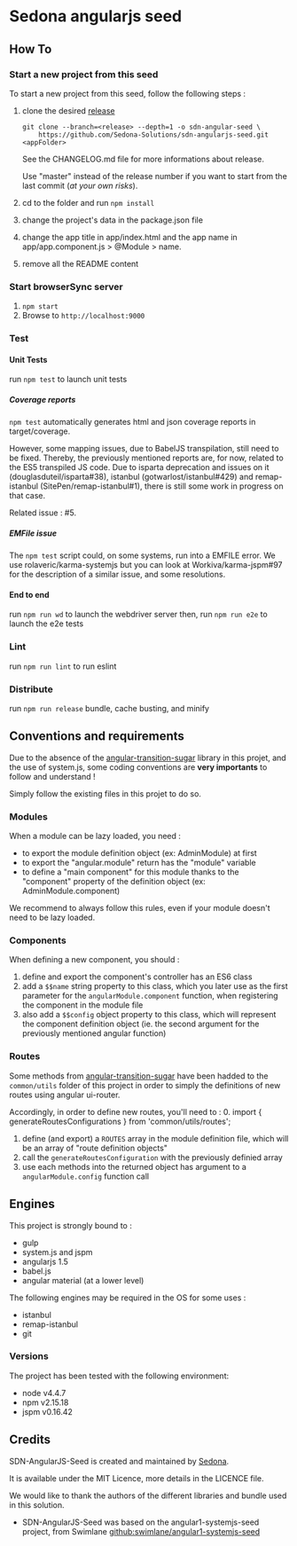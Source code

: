 Sedona angularjs seed
================================

How To
-------------

### Start a new project from this seed

To start a new project from this seed, follow the following steps :

1. clone the desired [release](https://github.com/Sedona-Solutions/sdn-angularjs-seed/releases)
    ```
    git clone --branch=<release> --depth=1 -o sdn-angular-seed \
        https://github.com/Sedona-Solutions/sdn-angularjs-seed.git <appFolder>
    ```
    See the CHANGELOG.md file for more informations about release.

    Use "master" instead of the release number if you want to start from the last commit (*at your own risks*).

2. cd to the <appFodler> folder and run ``npm install``

3. change the project's data in the package.json file

4. change the app title in app/index.html and the app name in app/app.component.js > @Module > name.

5. remove all the README content

### Start browserSync server

1. `npm start`
2. Browse to `http://localhost:9000`

### Test

#### Unit Tests

run `npm test` to launch unit tests

##### Coverage reports

`npm test` automatically generates html and json coverage reports in target/coverage.

However, some mapping issues, due to BabelJS transpilation, still need to be fixed. Thereby, the previously mentioned reports are, for now, related to the ES5 transpiled JS code.
Due to isparta deprecation and issues on it (douglasduteil/isparta#38), istanbul (gotwarlost/istanbul#429) and remap-istanbul (SitePen/remap-istanbul#1), there is still some work in progress on that case.

Related issue : #5.

##### EMFile issue

The `npm test` script could, on some systems, run into a EMFILE error. We use rolaveric/karma-systemjs but you can look at Workiva/karma-jspm#97 for the description of a similar issue, and some resolutions.

#### End to end

run `npm run wd` to launch the webdriver server
then, run `npm run e2e` to launch the e2e tests

### Lint

run `npm run lint` to run eslint

### Distribute

run `npm run release` bundle, cache busting, and minify

Conventions and requirements
----------------

Due to the absence of the [angular-transition-sugar](https://github.com/Sedona-solutions/angular-transition-sugar)
library in this projet, and the use of system.js, some coding conventions are **very importants** to follow and understand !

Simply follow the existing files in this projet to do so.

### Modules

When a module can be lazy loaded, you need :
 * to export the module definition object (ex: AdminModule) at first
 * to export the "angular.module" return has the "module"
variable
 * to define a "main component" for this module thanks to the "component" property of the definition object (ex: AdminModule.component)

We recommend to always follow this rules, even if your module doesn't need to be lazy loaded.

### Components

When defining a new component, you should :
1. define and export the component's controller has an ES6 class
2. add a `$$name` string property to this class, which you later use as the first parameter for the `angularModule.component` function,
   when registering the component in the module file
3. also add a `$$config` object property to this class, which will represent the component definition object (ie. the
second argument for the previously mentioned angular function)

### Routes

Some methods from [angular-transition-sugar](https://github.com/Sedona-solutions/angular-transition-sugar) have been hadded
to the `common/utils` folder of this project in order to simply the definitions of new routes using angular ui-router.

Accordingly, in order to define new routes, you'll need to :
0. import { generateRoutesConfigurations } from 'common/utils/routes';
1. define (and export) a `ROUTES` array in the module definition file, which will be an array of "route definition objects"
2. call the `generateRoutesConfiguration` with the previously definied array
3. use each methods into the returned object has argument to a `angularModule.config` function call

Engines
-------------

This project is strongly bound to :
* gulp
* system.js and jspm
* angularjs 1.5
* babel.js
* angular material (at a lower level)

The following engines may be required in the OS for some uses :
* istanbul
* remap-istanbul
* git

### Versions

The project has been tested with the following environment:

- node v4.4.7
- npm v2.15.18
- jspm v0.16.42

Credits
-----------

SDN-AngularJS-Seed is created and maintained by [Sedona](http://www.sedona.fr).

It is available under the MIT Licence, more details in the LICENCE file.

We would like to thank the authors of the different libraries and bundle
used in this solution.

* SDN-AngularJS-Seed was based on the angular1-systemjs-seed project, from Swimlane
[github:swimlane/angular1-systemjs-seed](https://github.com/swimlane/angular1-systemjs-seed)
